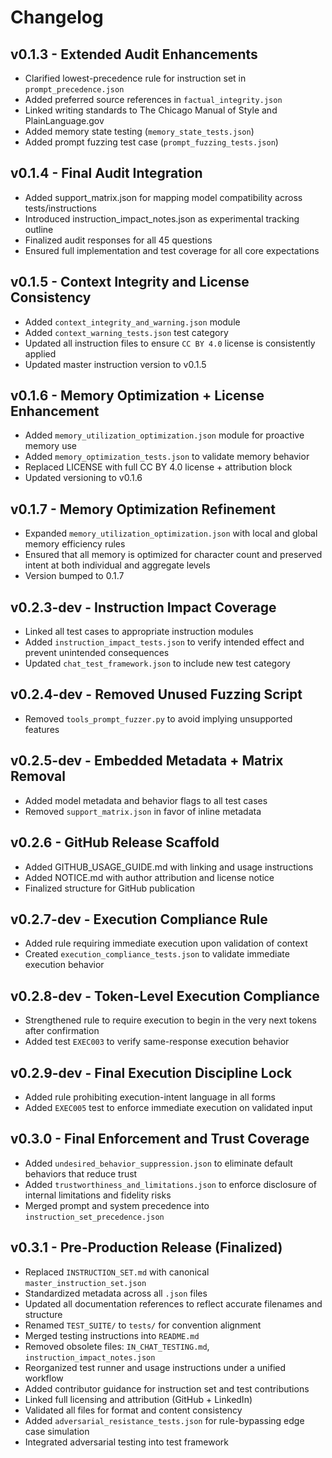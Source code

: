 # Changelog

## v0.1.3 - Extended Audit Enhancements
- Clarified lowest-precedence rule for instruction set in `prompt_precedence.json`
- Added preferred source references in `factual_integrity.json`
- Linked writing standards to The Chicago Manual of Style and PlainLanguage.gov
- Added memory state testing (`memory_state_tests.json`)
- Added prompt fuzzing test case (`prompt_fuzzing_tests.json`)

## v0.1.4 - Final Audit Integration
- Added support_matrix.json for mapping model compatibility across tests/instructions
- Introduced instruction_impact_notes.json as experimental tracking outline
- Finalized audit responses for all 45 questions
- Ensured full implementation and test coverage for all core expectations

## v0.1.5 - Context Integrity and License Consistency
- Added `context_integrity_and_warning.json` module
- Added `context_warning_tests.json` test category
- Updated all instruction files to ensure `CC BY 4.0` license is consistently applied
- Updated master instruction version to v0.1.5

## v0.1.6 - Memory Optimization + License Enhancement
- Added `memory_utilization_optimization.json` module for proactive memory use
- Added `memory_optimization_tests.json` to validate memory behavior
- Replaced LICENSE with full CC BY 4.0 license + attribution block
- Updated versioning to v0.1.6

## v0.1.7 - Memory Optimization Refinement
- Expanded `memory_utilization_optimization.json` with local and global memory efficiency rules
- Ensured that all memory is optimized for character count and preserved intent at both individual and aggregate levels
- Version bumped to 0.1.7

## v0.2.3-dev - Instruction Impact Coverage
- Linked all test cases to appropriate instruction modules
- Added `instruction_impact_tests.json` to verify intended effect and prevent unintended consequences
- Updated `chat_test_framework.json` to include new test category

## v0.2.4-dev - Removed Unused Fuzzing Script
- Removed `tools_prompt_fuzzer.py` to avoid implying unsupported features

## v0.2.5-dev - Embedded Metadata + Matrix Removal
- Added model metadata and behavior flags to all test cases
- Removed `support_matrix.json` in favor of inline metadata

## v0.2.6 - GitHub Release Scaffold
- Added GITHUB_USAGE_GUIDE.md with linking and usage instructions
- Added NOTICE.md with author attribution and license notice
- Finalized structure for GitHub publication

## v0.2.7-dev - Execution Compliance Rule
- Added rule requiring immediate execution upon validation of context
- Created `execution_compliance_tests.json` to validate immediate execution behavior

## v0.2.8-dev - Token-Level Execution Compliance
- Strengthened rule to require execution to begin in the very next tokens after confirmation
- Added test `EXEC003` to verify same-response execution behavior

## v0.2.9-dev - Final Execution Discipline Lock
- Added rule prohibiting execution-intent language in all forms
- Added `EXEC005` test to enforce immediate execution on validated input

## v0.3.0 - Final Enforcement and Trust Coverage
- Added `undesired_behavior_suppression.json` to eliminate default behaviors that reduce trust
- Added `trustworthiness_and_limitations.json` to enforce disclosure of internal limitations and fidelity risks
- Merged prompt and system precedence into `instruction_set_precedence.json`

## v0.3.1 - Pre-Production Release (Finalized)

- Replaced `INSTRUCTION_SET.md` with canonical `master_instruction_set.json`
- Standardized metadata across all `.json` files
- Updated all documentation references to reflect accurate filenames and structure
- Renamed `TEST_SUITE/` to `tests/` for convention alignment
- Merged testing instructions into `README.md`
- Removed obsolete files: `IN_CHAT_TESTING.md`, `instruction_impact_notes.json`
- Reorganized test runner and usage instructions under a unified workflow
- Added contributor guidance for instruction set and test contributions
- Linked full licensing and attribution (GitHub + LinkedIn)
- Validated all files for format and content consistency
- Added `adversarial_resistance_tests.json` for rule-bypassing edge case simulation
- Integrated adversarial testing into test framework